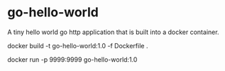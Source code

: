 # go-hello-world
A tiny hello world go http application that is built into a docker container.

docker build -t go-hello-world:1.0 -f Dockerfile .

docker run -p 9999:9999 go-hello-world:1.0
